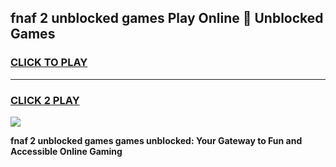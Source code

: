 
## fnaf 2 unblocked games Play Online 👋 Unblocked Games
<h3>
<a href="https://premium.freeplayer.one?title=fnaf_2_unblocked_games&ref=19F">CLICK TO PLAY</a></h3>
<hr>

<h3>
<a href="https://premium.freeplayer.one?title=fnaf_2_unblocked_games&ref=19F">CLICK 2 PLAY</a>
  
</h3>

<a href="https://premium.freeplayer.one?title=fnaf_2_unblocked_games&ref=19F"><img src="https://clearcache.store/games.png"></a>


**fnaf 2 unblocked games games unblocked: Your Gateway to Fun and Accessible Online Gaming**
